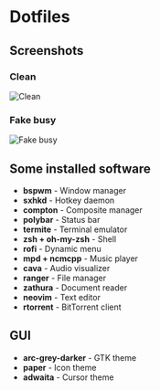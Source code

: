 # Dotfiles

## Screenshots

### Clean
![Clean](https://github.com/abdullaev/dotfiles/blob/master/.screenshots/1.png "Clean")

### Fake busy
![Fake busy](https://github.com/abdullaev/dotfiles/blob/master/.screenshots/3.png "Fake busy")

## Some installed software

+ **bspwm** - Window manager
+ **sxhkd** - Hotkey daemon
+ **compton** - Composite manager
+ **polybar** - Status bar
+ **termite** - Terminal emulator
+ **zsh + oh-my-zsh** - Shell
+ **rofi** - Dynamic menu
+ **mpd + ncmcpp** - Music player
+ **cava** - Audio visualizer
+ **ranger** - File manager
+ **zathura** - Document reader
+ **neovim** - Text editor
+ **rtorrent** - BitTorrent client

## GUI
+ **arc-grey-darker** - GTK theme
+ **paper** - Icon theme
+ **adwaita** - Cursor theme

